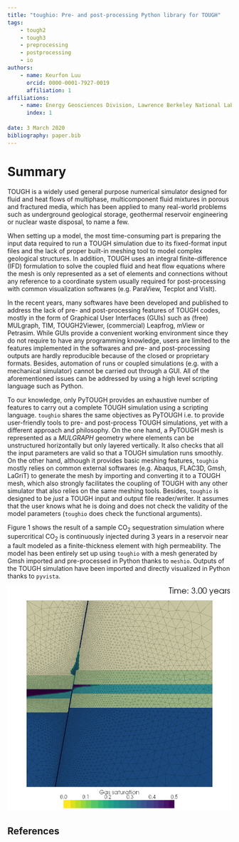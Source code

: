 ```yaml
---
title: "toughio: Pre- and post-processing Python library for TOUGH"
tags:
    - tough2
    - tough3
    - preprocessing
    - postprocessing
    - io
authors:
    - name: Keurfon Luu
      orcid: 0000-0001-7927-0019
      affiliation: 1
affiliations:
    - name: Energy Geosciences Division, Lawrence Berkeley National Laboratory, Berkeley, CA, USA
      index: 1

date: 3 March 2020
bibliography: paper.bib
---
```


# Summary

TOUGH is a widely used general purpose numerical simulator designed for fluid and heat flows of multiphase, multicomponent fluid mixtures in porous and fractured media, which has been applied to many real-world problems such as underground geological storage, geothermal reservoir engineering or nuclear waste disposal, to name a few.

When setting up a model, the most time-consuming part is preparing the input data required to run a TOUGH simulation due to its fixed-format input files and the lack of proper built-in meshing tool to model complex geological structures. In addition, TOUGH uses an integral finite-difference (IFD) formulation to solve the coupled fluid and heat flow equations where the mesh is only represented as a set of elements and connections without any reference to a coordinate system usually required for post-processing with common visualization softwares (e.g. ParaView, Tecplot and VisIt).

In the recent years, many softwares have been developed and published to address the lack of pre- and post-processing features of TOUGH codes, mostly in the form of Graphical User Interfaces (GUIs) such as (free) MULgraph, TIM, TOUGH2Viewer, (commercial) Leapfrog, mView or Petrasim. While GUIs provide a convenient working environment since they do not require to have any programming knowledge, users are limited to the features implemented in the softwares and pre- and post-processing outputs are hardly reproducible because of the closed or proprietary formats. Besides, automation of runs or coupled simulations (e.g. with a mechanical simulator) cannot be carried out through a GUI. All of the aforementioned issues can be addressed by using a high level scripting language such as Python.

To our knowledge, only PyTOUGH provides an exhaustive number of features to carry out a complete TOUGH simulation using a scripting language. ``toughio`` shares the same objectives as PyTOUGH i.e. to provide user-friendly tools to pre- and post-process TOUGH simulations, yet with a different approach and philosophy. On the one hand, a PyTOUGH mesh is represented as a *MULGRAPH* geometry where elements can be unstructured horizontally but only layered vertically. It also checks that all the input parameters are valid so that a TOUGH simulation runs smoothly. On the other hand, although it provides basic meshing features, ``toughio`` mostly relies on common external softwares (e.g. Abaqus, FLAC3D, Gmsh, LaGriT) to generate the mesh by importing and converting it to a TOUGH mesh, which also strongly facilitates the coupling of TOUGH with any other simulator that also relies on the same meshing tools. Besides, ``toughio`` is designed to be *just* a TOUGH input and output file reader/writer. It assumes that the user knows what he is doing and does not check the validity of the model parameters (``toughio`` does check the functional arguments).

Figure 1 shows the result of a sample CO<sub>2</sub> sequestration simulation where supercritical CO<sub>2</sub> is continuously injected during 3 years in a reservoir near a fault modeled as a finite-thickness element with high permeability. The model has been entirely set up using ``toughio`` with a mesh generated by Gmsh imported and pre-processed in Python thanks to ``meshio``. Outputs of the TOUGH simulation have been imported and directly visualized in Python thanks to ``pyvista``.

![Example of simulation of CO<sub>2</sub> upward leakage along a fault completely developed with ``toughio``. Mesh has been generated with Gmsh and imported in Python by ``meshio``. Output figure has been prepared and exported by ``pyvista``.](./figures/sample.png)

## References